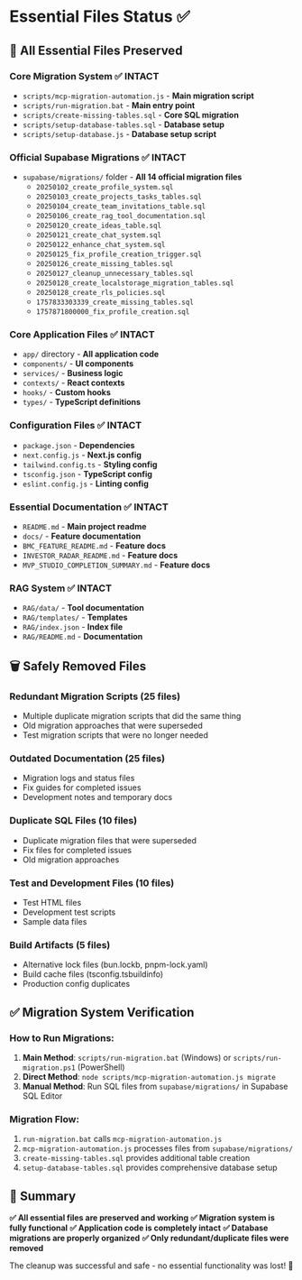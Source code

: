 # Essential Files Status ✅

## 🎯 **All Essential Files Preserved**

### **Core Migration System** ✅ INTACT
- `scripts/mcp-migration-automation.js` - **Main migration script**
- `scripts/run-migration.bat` - **Main entry point**
- `scripts/create-missing-tables.sql` - **Core SQL migration**
- `scripts/setup-database-tables.sql` - **Database setup**
- `scripts/setup-database.js` - **Database setup script**

### **Official Supabase Migrations** ✅ INTACT
- `supabase/migrations/` folder - **All 14 official migration files**
  - `20250102_create_profile_system.sql`
  - `20250103_create_projects_tasks_tables.sql`
  - `20250104_create_team_invitations_table.sql`
  - `20250106_create_rag_tool_documentation.sql`
  - `20250120_create_ideas_table.sql`
  - `20250121_create_chat_system.sql`
  - `20250122_enhance_chat_system.sql`
  - `20250125_fix_profile_creation_trigger.sql`
  - `20250126_create_missing_tables.sql`
  - `20250127_cleanup_unnecessary_tables.sql`
  - `20250128_create_localstorage_migration_tables.sql`
  - `20250128_create_rls_policies.sql`
  - `1757833303339_create_missing_tables.sql`
  - `1757871800000_fix_profile_creation.sql`

### **Core Application Files** ✅ INTACT
- `app/` directory - **All application code**
- `components/` - **UI components**
- `services/` - **Business logic**
- `contexts/` - **React contexts**
- `hooks/` - **Custom hooks**
- `types/` - **TypeScript definitions**

### **Configuration Files** ✅ INTACT
- `package.json` - **Dependencies**
- `next.config.js` - **Next.js config**
- `tailwind.config.ts` - **Styling config**
- `tsconfig.json` - **TypeScript config**
- `eslint.config.js` - **Linting config**

### **Essential Documentation** ✅ INTACT
- `README.md` - **Main project readme**
- `docs/` - **Feature documentation**
- `BMC_FEATURE_README.md` - **Feature docs**
- `INVESTOR_RADAR_README.md` - **Feature docs**
- `MVP_STUDIO_COMPLETION_SUMMARY.md` - **Feature docs**

### **RAG System** ✅ INTACT
- `RAG/data/` - **Tool documentation**
- `RAG/templates/` - **Templates**
- `RAG/index.json` - **Index file**
- `RAG/README.md` - **Documentation**

## 🗑️ **Safely Removed Files**

### **Redundant Migration Scripts** (25 files)
- Multiple duplicate migration scripts that did the same thing
- Old migration approaches that were superseded
- Test migration scripts that were no longer needed

### **Outdated Documentation** (25 files)
- Migration logs and status files
- Fix guides for completed issues
- Development notes and temporary docs

### **Duplicate SQL Files** (10 files)
- Duplicate migration files that were superseded
- Fix files for completed issues
- Old migration approaches

### **Test and Development Files** (10 files)
- Test HTML files
- Development test scripts
- Sample data files

### **Build Artifacts** (5 files)
- Alternative lock files (bun.lockb, pnpm-lock.yaml)
- Build cache files (tsconfig.tsbuildinfo)
- Production config duplicates

## ✅ **Migration System Verification**

### **How to Run Migrations:**
1. **Main Method**: `scripts/run-migration.bat` (Windows) or `scripts/run-migration.ps1` (PowerShell)
2. **Direct Method**: `node scripts/mcp-migration-automation.js migrate`
3. **Manual Method**: Run SQL files from `supabase/migrations/` in Supabase SQL Editor

### **Migration Flow:**
1. `run-migration.bat` calls `mcp-migration-automation.js`
2. `mcp-migration-automation.js` processes files from `supabase/migrations/`
3. `create-missing-tables.sql` provides additional table creation
4. `setup-database-tables.sql` provides comprehensive database setup

## 🎯 **Summary**

**✅ All essential files are preserved and working**
**✅ Migration system is fully functional**
**✅ Application code is completely intact**
**✅ Database migrations are properly organized**
**✅ Only redundant/duplicate files were removed**

The cleanup was successful and safe - no essential functionality was lost! 🎉
